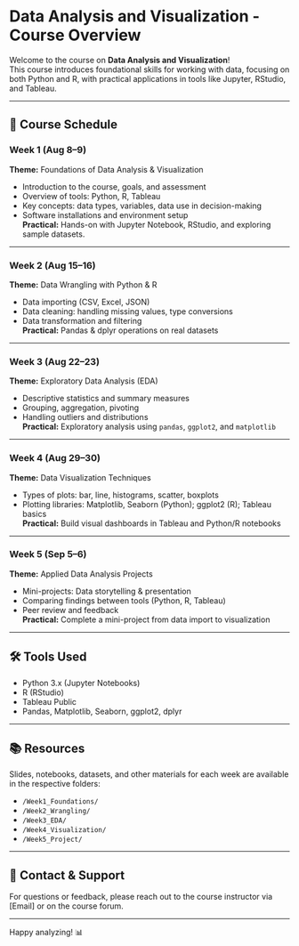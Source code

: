 # Data Analysis and Visualization - Course Overview

Welcome to the course on **Data Analysis and Visualization**!  
This course introduces foundational skills for working with data, focusing on both Python and R, with practical applications in tools like Jupyter, RStudio, and Tableau.

---

## 📅 Course Schedule

### **Week 1 (Aug 8–9)**  
**Theme:** Foundations of Data Analysis & Visualization  
- Introduction to the course, goals, and assessment
- Overview of tools: Python, R, Tableau
- Key concepts: data types, variables, data use in decision-making
- Software installations and environment setup  
**Practical:** Hands-on with Jupyter Notebook, RStudio, and exploring sample datasets.

---

### **Week 2 (Aug 15–16)**  
**Theme:** Data Wrangling with Python & R  
- Data importing (CSV, Excel, JSON)
- Data cleaning: handling missing values, type conversions
- Data transformation and filtering  
**Practical:** Pandas & dplyr operations on real datasets

---

### **Week 3 (Aug 22–23)**  
**Theme:** Exploratory Data Analysis (EDA)  
- Descriptive statistics and summary measures
- Grouping, aggregation, pivoting
- Handling outliers and distributions  
**Practical:** Exploratory analysis using `pandas`, `ggplot2`, and `matplotlib`

---

### **Week 4 (Aug 29–30)**  
**Theme:** Data Visualization Techniques  
- Types of plots: bar, line, histograms, scatter, boxplots
- Plotting libraries: Matplotlib, Seaborn (Python); ggplot2 (R); Tableau basics  
**Practical:** Build visual dashboards in Tableau and Python/R notebooks

---

### **Week 5 (Sep 5–6)**  
**Theme:** Applied Data Analysis Projects  
- Mini-projects: Data storytelling & presentation
- Comparing findings between tools (Python, R, Tableau)
- Peer review and feedback  
**Practical:** Complete a mini-project from data import to visualization

---

## 🛠 Tools Used
- Python 3.x (Jupyter Notebooks)
- R (RStudio)
- Tableau Public
- Pandas, Matplotlib, Seaborn, ggplot2, dplyr

---

## 📚 Resources
Slides, notebooks, datasets, and other materials for each week are available in the respective folders:
- `/Week1_Foundations/`
- `/Week2_Wrangling/`
- `/Week3_EDA/`
- `/Week4_Visualization/`
- `/Week5_Project/`

---

## 💬 Contact & Support
For questions or feedback, please reach out to the course instructor via [Email] or on the course forum.

---

Happy analyzing! 📊
